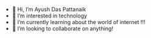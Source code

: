 - 👋 Hi, I’m Ayush Das Pattanaik
- 👀 I’m interested in technology
- 🌱 I’m currently learning about the world of internet !!!
- 💞️ I’m looking to collaborate on anything!

<!---
AyushDPattanaik/AyushDPattanaik is a ✨ special ✨ repository because its `README.md` (this file) appears on your GitHub profile.
You can click the Preview link to take a look at your changes.
--->
